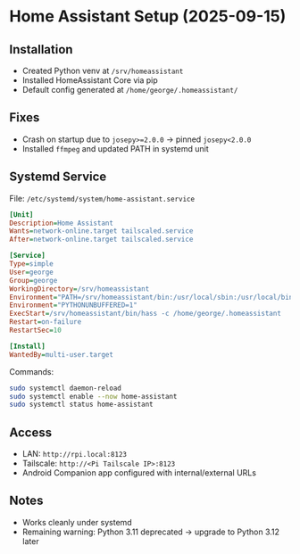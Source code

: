# Home Assistant Setup (2025-09-15)

## Installation
- Created Python venv at `/srv/homeassistant`
- Installed HomeAssistant Core via pip
- Default config generated at `/home/george/.homeassistant/`

## Fixes
- Crash on startup due to `josepy>=2.0.0` → pinned `josepy<2.0.0`
- Installed `ffmpeg` and updated PATH in systemd unit

## Systemd Service
File: `/etc/systemd/system/home-assistant.service`

```ini
[Unit]
Description=Home Assistant
Wants=network-online.target tailscaled.service
After=network-online.target tailscaled.service

[Service]
Type=simple
User=george
Group=george
WorkingDirectory=/srv/homeassistant
Environment="PATH=/srv/homeassistant/bin:/usr/local/sbin:/usr/local/bin:/usr/sbin:/usr/bin:/sbin:/bin"
Environment="PYTHONUNBUFFERED=1"
ExecStart=/srv/homeassistant/bin/hass -c /home/george/.homeassistant
Restart=on-failure
RestartSec=10

[Install]
WantedBy=multi-user.target
```

Commands:
```bash
sudo systemctl daemon-reload
sudo systemctl enable --now home-assistant
sudo systemctl status home-assistant
```

## Access
- LAN: `http://rpi.local:8123`
- Tailscale: `http://<Pi Tailscale IP>:8123`
- Android Companion app configured with internal/external URLs

## Notes
- Works cleanly under systemd
- Remaining warning: Python 3.11 deprecated → upgrade to Python 3.12 later
